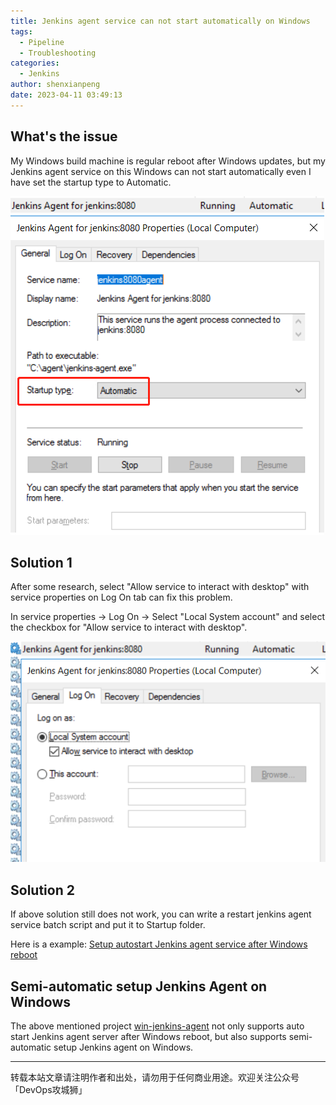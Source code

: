 ```yaml
---
title: Jenkins agent service can not start automatically on Windows
tags:
  - Pipeline
  - Troubleshooting
categories:
  - Jenkins
author: shenxianpeng
date: 2023-04-11 03:49:13
---
```


## What's the issue

My Windows build machine is regular reboot after Windows updates, but my Jenkins agent service on this Windows can not
start automatically even I have set the startup type to Automatic.

![](jenkins-troubleshooting/service-general.png)

## Solution 1

After some research, select "Allow service to interact with desktop" with service properties on Log On tab can fix this problem.

In service properties -> Log On -> Select "Local System account" and select the checkbox for "Allow service to interact with desktop". 

![](jenkins-troubleshooting/service-log-on.png)

## Solution 2

<!-- more -->

If above solution still does not work, you can write a restart jenkins agent service batch script and put it to Startup folder.

Here is a example: [Setup autostart Jenkins agent service after Windows reboot](https://github.com/shenxianpeng/win-jenkins-agent#setup-autostart-jenkins-agent-service-after-windows-reboot)

## Semi-automatic setup Jenkins Agent on Windows

The above mentioned project [win-jenkins-agent](https://github.com/shenxianpeng/win-jenkins-agent) not only supports auto start Jenkins agent server after Windows reboot, but also supports semi-automatic setup Jenkins agent on Windows.

---

转载本站文章请注明作者和出处，请勿用于任何商业用途。欢迎关注公众号「DevOps攻城狮」
